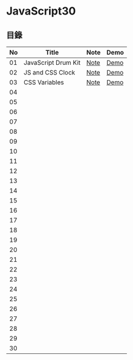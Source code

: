 ﻿# JavaScript30

## 目錄

No | Title | Note | Demo
--- | --- | --- | ---
01 | JavaScript Drum Kit | [Note](/01%20-%20JavaScript%20Drum%20Kit/readme.md) | [Demo](/01%20-%20JavaScript%20Drum%20Kit/index-Esther.html)
02 | JS and CSS Clock | [Note](/02%20-%20JS%20and%20CSS%20Clock/readme.md) | [Demo](/02%20-%20JS%20and%20CSS%20Clock/index-Esther.html)
03 | CSS Variables | [Note](/03%20-%20CSS%20Variables/readme.md) | [Demo](/03%20-%20CSS%20Variables/index-Esther.html)
04 |
05 |
06 |
07 |
08 |
09 |
10 |
11 |
12 |
13 |
14 |
15 |
16 |
17 |
18 |
19 |
20 |
21 |
22 |
23 |
24 |
25 |
26 |
27 |
28 |
29 |
30 |
